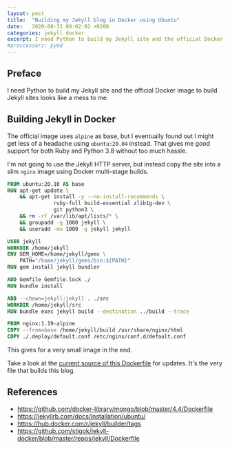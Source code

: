 ```yaml
---
layout: post
title:  "Building my Jekyll blog in Docker using Ubuntu"
date:   2020-08-31 00:02:02 +0200
categories: jekyll docker
excerpt: I need Python to build my Jekyll site and the official Docker image to build Jekyll sites looks like a mess to me.
#proccessors: pymd
---
```


## Preface

I need Python to build my Jekyll site and the official Docker image to build Jekyll sites looks like a mess to me.

## Building Jekyll in Docker

The official image uses `alpine` as base, but I eventually found out I might
get less of a headache using `ubuntu:20.04` instead. That gives me good support
for both Ruby and Python 3.8 without too much hassle.

I'm not going to use the Jekyll HTTP server, but instead copy the site into
a slim `nginx` image using Docker multi-stage builds.

```dockerfile
FROM ubuntu:20.10 AS base
RUN apt-get update \
    && apt-get install -y --no-install-recommends \
               ruby-full build-essential zlib1g-dev \
               git python3 \
    && rm -rf /var/lib/apt/lists/* \
    && groupadd -g 1000 jekyll \
    && useradd -mu 1000 -g jekyll jekyll

USER jekyll
WORKDIR /home/jekyll
ENV GEM_HOME=/home/jekyll/gems \
    PATH="/home/jekyll/gems/bin:${PATH}"
RUN gem install jekyll bundler

ADD Gemfile Gemfile.lock ./
RUN bundle install

ADD --chown=jekyll:jekyll . ./src
WORKDIR /home/jekyll/src
RUN bundle exec jekyll build --destination ../build --trace

FROM nginx:1.19-alpine
COPY --from=base /home/jekyll/build /usr/share/nginx/html
COPY ./.deploy/default.conf /etc/nginx/conf.d/default.conf
```

This gives for a very small image in the end.

Take a look at the [current source of this Dockerfile][1] for updates.
It's the very file that builds this blog.

## References
- <https://github.com/docker-library/mongo/blob/master/4.4/Dockerfile>
- <https://jekyllrb.com/docs/installation/ubuntu/>
- <https://hub.docker.com/r/jekyll/builder/tags>
- <https://github.com/stigok/jekyll-docker/blob/master/repos/jekyll/Dockerfile>

[1]: https://github.com/stigok/blog.stigok.com/blob/master/.deploy/Dockerfile
